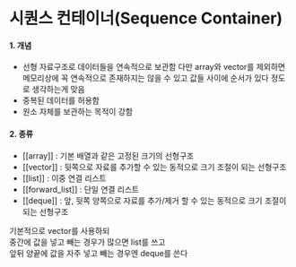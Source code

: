 # 시퀀스 컨테이너(Sequence Container)

#### 1. 개념
- 선형 자료구조로 데이터들을 연속적으로 보관함
	다만 array와 vector를 제외하면 메모리상에 꼭 연속적으로 존재하지는 않을 수 있고
	값들 사이에 순서가 있다 정도로 생각하는게 맞음
- 중복된 데이터를 허용함
- 원소 자체를 보관하는 목적이 강함

#### 2. 종류
- [[array]] : 기본 배열과 같은 고정된 크기의 선형구조  
- [[vector]] : 뒷쪽으로 자료를 추가할 수 있는 동적으로 크기 조절이 되는 선형구조  
- [[list]] : 이중 연결 리스트  
- [[forward_list]] : 단일 연결 리스트  
- [[deque]] : 앞, 뒷쪽 양쪽으로 자료를 추가/제거 할 수 있는 동적으로 크기 조절이 되는 선형구조

기본적으로 vector를 사용하되  
중간에 값을 넣고 빼는 경우가 많으면 list를 쓰고  
앞뒤 양끝에 값을 자주 넣고 빼는 경우엔 deque를 쓴다